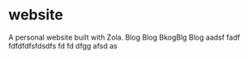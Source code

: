 # website

A personal website built with Zola.
Blog Blog BkogBlg
Blog
aadsf
fadf
fdfdfdfsfdsdfs
fd
fd
dfgg
afsd
as
